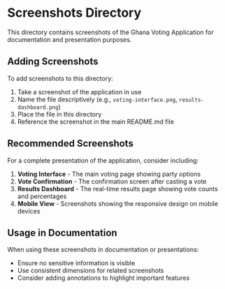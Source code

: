 # Screenshots Directory

This directory contains screenshots of the Ghana Voting Application for documentation and presentation purposes.

## Adding Screenshots

To add screenshots to this directory:

1. Take a screenshot of the application in use
2. Name the file descriptively (e.g., `voting-interface.png`, `results-dashboard.png`)
3. Place the file in this directory
4. Reference the screenshot in the main README.md file

## Recommended Screenshots

For a complete presentation of the application, consider including:

1. **Voting Interface** - The main voting page showing party options
2. **Vote Confirmation** - The confirmation screen after casting a vote
3. **Results Dashboard** - The real-time results page showing vote counts and percentages
4. **Mobile View** - Screenshots showing the responsive design on mobile devices

## Usage in Documentation

When using these screenshots in documentation or presentations:

- Ensure no sensitive information is visible
- Use consistent dimensions for related screenshots
- Consider adding annotations to highlight important features